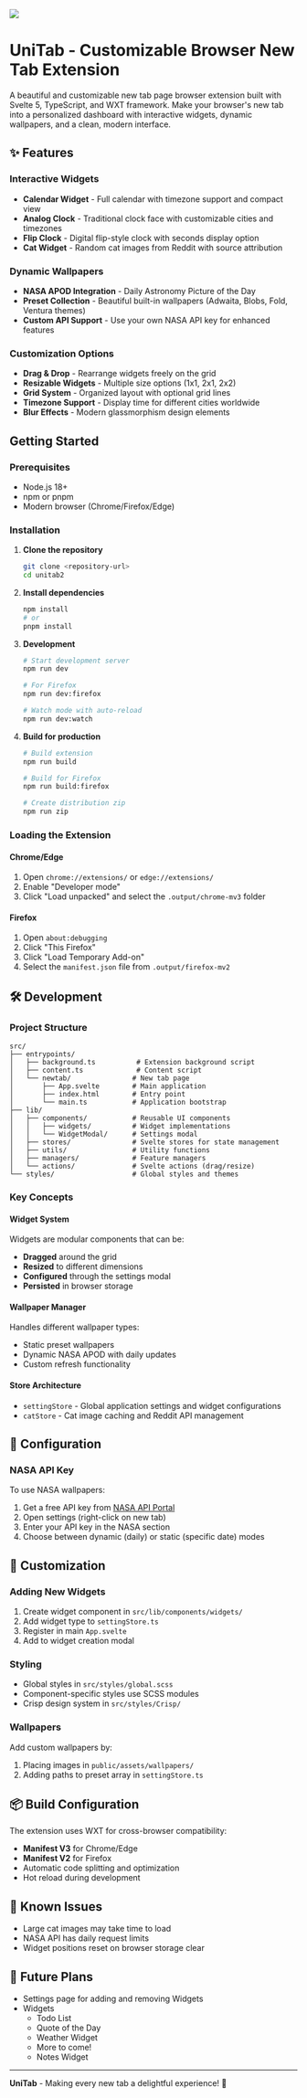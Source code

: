 ![](./readme/Full%20screen.png)

# UniTab - Customizable Browser New Tab Extension

A beautiful and customizable new tab page browser extension built with Svelte 5, TypeScript, and WXT framework. Make your browser's new tab into a personalized dashboard with interactive widgets, dynamic wallpapers, and a clean, modern interface.

## ✨ Features

### Interactive Widgets

- **Calendar Widget** - Full calendar with timezone support and compact view
- **Analog Clock** - Traditional clock face with customizable cities and timezones
- **Flip Clock** - Digital flip-style clock with seconds display option
- **Cat Widget** - Random cat images from Reddit with source attribution

### Dynamic Wallpapers

- **NASA APOD Integration** - Daily Astronomy Picture of the Day
- **Preset Collection** - Beautiful built-in wallpapers (Adwaita, Blobs, Fold, Ventura themes)
- **Custom API Support** - Use your own NASA API key for enhanced features

### Customization Options

- **Drag & Drop** - Rearrange widgets freely on the grid
- **Resizable Widgets** - Multiple size options (1x1, 2x1, 2x2)
- **Grid System** - Organized layout with optional grid lines
- **Timezone Support** - Display time for different cities worldwide
- **Blur Effects** - Modern glassmorphism design elements

## Getting Started

### Prerequisites

- Node.js 18+
- npm or pnpm
- Modern browser (Chrome/Firefox/Edge)

### Installation

1. **Clone the repository**

   ```bash
   git clone <repository-url>
   cd unitab2
   ```

2. **Install dependencies**

   ```bash
   npm install
   # or
   pnpm install
   ```

3. **Development**

   ```bash
   # Start development server
   npm run dev

   # For Firefox
   npm run dev:firefox

   # Watch mode with auto-reload
   npm run dev:watch
   ```

4. **Build for production**

   ```bash
   # Build extension
   npm run build

   # Build for Firefox
   npm run build:firefox

   # Create distribution zip
   npm run zip
   ```

### Loading the Extension

#### Chrome/Edge

1. Open `chrome://extensions/` or `edge://extensions/`
2. Enable "Developer mode"
3. Click "Load unpacked" and select the `.output/chrome-mv3` folder

#### Firefox

1. Open `about:debugging`
2. Click "This Firefox"
3. Click "Load Temporary Add-on"
4. Select the `manifest.json` file from `.output/firefox-mv2`

## 🛠️ Development

### Project Structure

```
src/
├── entrypoints/
│   ├── background.ts          # Extension background script
│   ├── content.ts             # Content script
│   └── newtab/               # New tab page
│       ├── App.svelte        # Main application
│       ├── index.html        # Entry point
│       └── main.ts           # Application bootstrap
├── lib/
│   ├── components/           # Reusable UI components
│   │   ├── widgets/          # Widget implementations
│   │   └── WidgetModal/      # Settings modal
│   ├── stores/               # Svelte stores for state management
│   ├── utils/                # Utility functions
│   ├── managers/             # Feature managers
│   └── actions/              # Svelte actions (drag/resize)
└── styles/                   # Global styles and themes
```

### Key Concepts

#### Widget System

Widgets are modular components that can be:

- **Dragged** around the grid
- **Resized** to different dimensions
- **Configured** through the settings modal
- **Persisted** in browser storage

#### Wallpaper Manager

Handles different wallpaper types:

- Static preset wallpapers
- Dynamic NASA APOD with daily updates
- Custom refresh functionality

#### Store Architecture

- `settingStore` - Global application settings and widget configurations
- `catStore` - Cat image caching and Reddit API management

## 🔧 Configuration

### NASA API Key

To use NASA wallpapers:

1. Get a free API key from [NASA API Portal](https://api.nasa.gov/)
2. Open settings (right-click on new tab)
3. Enter your API key in the NASA section
4. Choose between dynamic (daily) or static (specific date) modes

## 🎨 Customization

### Adding New Widgets

1. Create widget component in `src/lib/components/widgets/`
2. Add widget type to `settingStore.ts`
3. Register in main `App.svelte`
4. Add to widget creation modal

### Styling

- Global styles in `src/styles/global.scss`
- Component-specific styles use SCSS modules
- Crisp design system in `src/styles/Crisp/`

### Wallpapers

Add custom wallpapers by:

1. Placing images in `public/assets/wallpapers/`
2. Adding paths to preset array in `settingStore.ts`

## 📦 Build Configuration

The extension uses WXT for cross-browser compatibility:

- **Manifest V3** for Chrome/Edge
- **Manifest V2** for Firefox
- Automatic code splitting and optimization
- Hot reload during development

## 🐛 Known Issues

- Large cat images may take time to load
- NASA API has daily request limits
- Widget positions reset on browser storage clear

## 🔮 Future Plans

- Settings page for adding and removing Widgets
- Widgets
  - Todo List
  - Quote of the Day
  - Weather Widget
  - More to come!
  - Notes Widget

---

**UniTab** - Making every new tab a delightful experience! 🌟
